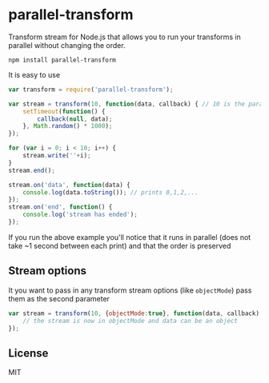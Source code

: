 # parallel-transform

Transform stream for Node.js that allows you to run your transforms
in parallel without changing the order.

	npm install parallel-transform

It is easy to use

``` js
var transform = require('parallel-transform');

var stream = transform(10, function(data, callback) { // 10 is the parallism level
	setTimeout(function() {
		callback(null, data);
	}, Math.random() * 1000);
});

for (var i = 0; i < 10; i++) {
	stream.write(''+i);
}
stream.end();

stream.on('data', function(data) {
	console.log(data.toString()); // prints 0,1,2,...
});
stream.on('end', function() {
	console.log('stream has ended');
});
```

If you run the above example you'll notice that it runs in parallel
(does not take ~1 second between each print) and that the order is preserved

## Stream options

It you want to pass in any transform stream options (like `objectMode`) pass them as the
second parameter

``` js
var stream = transform(10, {objectMode:true}, function(data, callback) {
	// the stream is now in objectMode and data can be an object
});
```

## License

MIT